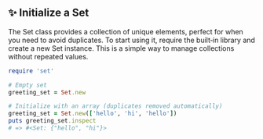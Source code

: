## ✨ Initialize a Set
The Set class provides a collection of unique elements, perfect for when you need to avoid duplicates. To start using it, require the built‑in library and create a new Set instance. This is a simple way to manage collections without repeated values.

```ruby
require 'set'

# Empty set
greeting_set = Set.new

# Initialize with an array (duplicates removed automatically)
greeting_set = Set.new(['hello', 'hi', 'hello'])
puts greeting_set.inspect
# => #<Set: {"hello", "hi"}>
```